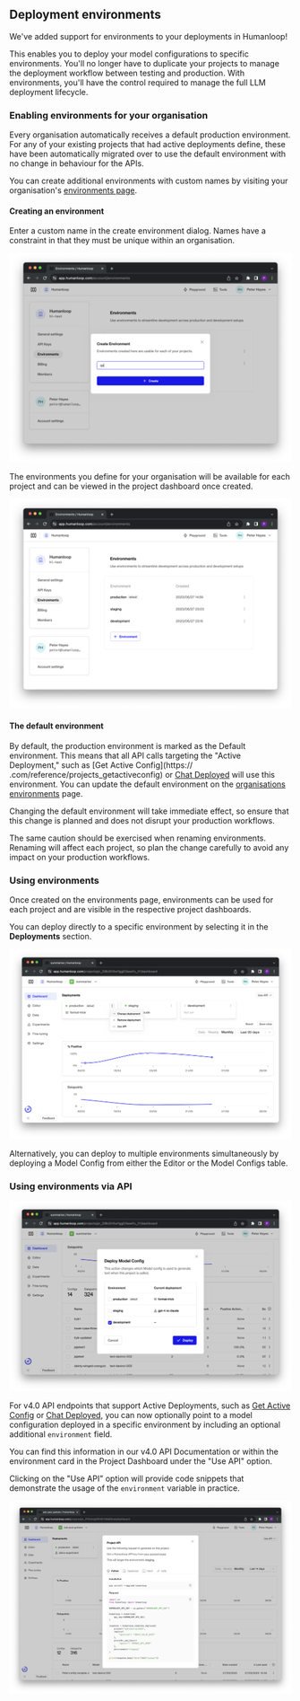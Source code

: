 ## Deployment environments

We've added support for environments to your deployments in Humanloop!

This enables you to deploy your model configurations to specific environments. You'll no longer have to duplicate your projects to manage the deployment workflow between testing and production. With environments, you'll have the control required to manage the full LLM deployment lifecycle.

### Enabling environments for your organisation

Every organisation automatically receives a default production environment. For any of your existing projects that had active deployments define, these have been automatically migrated over to use the default environment with no change in behaviour for the APIs.

You can create additional environments with custom names by visiting your organisation's  [environments page](https://app.humanloop.com/account/environments).

#### Creating an environment

Enter a custom name in the create environment dialog. Names have a constraint in that they must be unique within an organisation. 

![](../../../assets/images/dc1aba7-Screenshot_2023-06-28_at_00.12.29.png)

The environments you define for your organisation will be available for each project and can be viewed in the project dashboard once created.

![](../../../assets/images/0197f5b-Screenshot_2023-06-28_at_00.15.32.png)

#### The default environment

By default, the production environment is marked as the Default environment. This means that all API calls targeting the "Active Deployment," such as [Get Active Config](https://  .com/reference/projects_getactiveconfig) or [Chat Deployed](/api-reference/humanloop-api/chats/createdeployed) will use this environment. You can update the default environment on the [organisations environments](https://app.humanloop.com/account/environments) page. 

<Warning> 
Changing the default environment will take immediate effect, so ensure that this change is planned and does not disrupt your production workflows.
</Warning>

The same caution should be exercised when renaming environments. Renaming will affect each project, so plan the change carefully to avoid any impact on your production workflows.

### Using environments

Once created on the environments page, environments can be used for each project and are visible in the respective project dashboards. 

You can deploy directly to a specific environment by selecting it in the **Deployments** section.

![](../../../assets/images/68854e6-Screenshot_2023-06-28_at_00.20.52.png)

Alternatively, you can deploy to multiple environments simultaneously by deploying a Model Config from either the Editor or the Model Configs table.

### Using environments via API

![](../../../assets/images/35cd1d2-Screenshot_2023-06-28_at_00.21.45.png)

For v4.0 API endpoints that support Active Deployments, such as [Get Active Config](/api-reference/humanloop-api/projects/getactiveconfig) or [Chat Deployed](/api-reference/humanloop-api/chats/createdeployed), you can now optionally point to a model configuration deployed in a specific environment by including an optional additional `environment` field.

You can find this information in our v4.0 API Documentation or within the environment card in the Project Dashboard under the "Use API" option.

Clicking on the "Use API" option will provide code snippets that demonstrate the usage of the `environment` variable in practice.

![](../../../assets/images/f7d0aff-Screenshot_2023-06-28_at_00.04.13.png)